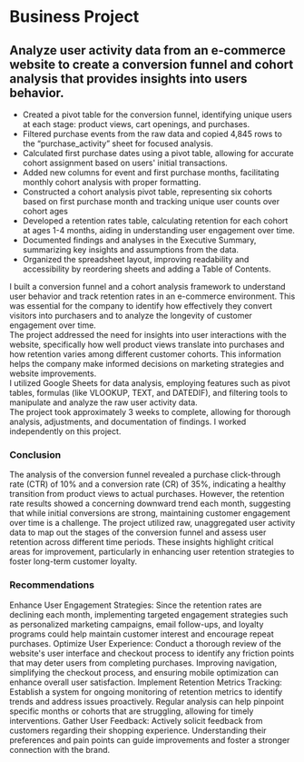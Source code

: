 # Business Project  


## Analyze user activity data from an e-commerce website to create a conversion funnel and cohort analysis that provides insights into users behavior.


- Created a pivot table for the conversion funnel, identifying unique users at each stage: product views, cart openings, and purchases.  
- Filtered purchase events from the raw data and copied 4,845 rows to the “purchase_activity” sheet for focused analysis. 
- Calculated first purchase dates using a pivot table, allowing for accurate cohort assignment based on users' initial transactions.
- Added new columns for event and first purchase months, facilitating monthly cohort analysis with proper formatting.
- Constructed a cohort analysis pivot table, representing six cohorts based on first purchase month and tracking unique user counts over cohort ages
- Developed a retention rates table, calculating retention for each cohort at ages 1-4 months, aiding in understanding user engagement over time.
- Documented findings and analyses in the Executive Summary, summarizing key insights and assumptions from the data.
- Organized the spreadsheet layout, improving readability and accessibility by reordering sheets and adding a Table of Contents.

I built a conversion funnel and a cohort analysis framework to understand user behavior and track retention rates in an e-commerce environment. This was essential 
for the company to identify how effectively they convert visitors into purchasers and to analyze the longevity of customer engagement over time.   
The project addressed the need for insights into user interactions with the website, specifically how well product views translate into purchases and how retention 
varies among different customer cohorts. This information helps the company make informed decisions on marketing strategies and website improvements.   
I utilized Google Sheets for data analysis, employing features such as pivot tables, formulas (like VLOOKUP, TEXT, and DATEDIF), and filtering tools to manipulate 
and analyze the raw user activity data.  
The project took approximately 3 weeks to complete, allowing for thorough analysis, adjustments, and documentation of findings.
I worked independently on this project.
  
### Conclusion 
The analysis of the conversion funnel revealed a purchase click-through rate (CTR) of 10% and a conversion rate (CR) of 35%, indicating a healthy 
transition from product views to actual purchases. However, the retention rate results showed a concerning downward trend each month, suggesting that while initial
conversions are strong, maintaining customer engagement over time is a challenge. The project utilized raw, unaggregated user activity data to map out the stages of
the conversion funnel and assess user retention across different time periods. These insights highlight critical areas for improvement, particularly in enhancing 
user retention strategies to foster long-term customer loyalty.



### Recommendations
Enhance User Engagement Strategies: Since the retention rates are declining each month, implementing targeted engagement strategies such as personalized marketing 
campaigns, email follow-ups, and loyalty programs could help maintain customer interest and encourage repeat purchases.
Optimize User Experience: Conduct a thorough review of the website's user interface and checkout process to identify any friction points that may deter users from 
completing purchases. Improving navigation, simplifying the checkout process, and ensuring mobile optimization can enhance overall user satisfaction.
Implement Retention Metrics Tracking: Establish a system for ongoing monitoring of retention metrics to identify trends and address issues proactively. Regular 
analysis can help pinpoint specific months or cohorts that are struggling, allowing for timely interventions.
Gather User Feedback: Actively solicit feedback from customers regarding their shopping experience. Understanding their preferences and pain points can guide 
improvements and foster a stronger connection with the brand.
